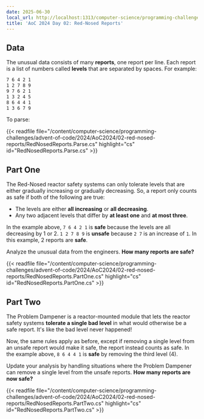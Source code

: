 ```yaml
---
date: 2025-06-30
local_url: http://localhost:1313/computer-science/programming-challenges/advent-of-code/2024/AoC2024/02-red-nosed-reports/02-red-nosed-reports/
title: 'AoC 2024 Day 02: Red-Nosed Reports'
---
```


## Data

The unusual data consists of many **reports**, one report per line. Each report
is a list of numbers called **levels** that are separated by spaces. For
example:

```txt
7 6 4 2 1
1 2 7 8 9
9 7 6 2 1
1 3 2 4 5
8 6 4 4 1
1 3 6 7 9
```

To parse:

{{< readfile
  file="/content/computer-science/programming-challenges/advent-of-code/2024/AoC2024/02-red-nosed-reports/RedNosedReports.Parse.cs"
  highlight="cs"
  id="RedNosedReports.Parse.cs" >}}

## Part One

The Red-Nosed reactor safety systems can only tolerate levels that are either
gradually increasing or gradually decreasing. So, a report only counts as safe
if both of the following are true:

* The levels are either **all increasing** or **all decreasing**.
* Any two adjacent levels that differ by **at least one** and **at most three**.

In the example above, `7 6 4 2 1` is **safe** because the levels are all
decreasing by 1 or 2. `1 2 7 8 9` is **unsafe** because `2 7` is an increase of
`1`. In this example, 2 reports are **safe**.

Analyze the unusual data from the engineers. **How many reports are safe?**

{{< readfile
  file="/content/computer-science/programming-challenges/advent-of-code/2024/AoC2024/02-red-nosed-reports/RedNosedReports.PartOne.cs"
  highlight="cs"
  id="RedNosedReports.PartOne.cs" >}}

## Part Two

The Problem Dampener is a reactor-mounted module that lets the reactor safety
systems **tolerate a single bad level** in what would otherwise be a safe
report. It's like the bad level never happened!

Now, the same rules apply as before, except if removing a single level from an
unsafe report would make it safe, the report instead counts as safe. In the
example above, `8 6 4 4 1` is **safe** by removing the third level (4).

Update your analysis by handling situations where the Problem Dampener can
remove a single level from the unsafe reports. **How many reports are now
safe?**

{{< readfile
  file="/content/computer-science/programming-challenges/advent-of-code/2024/AoC2024/02-red-nosed-reports/RedNosedReports.PartTwo.cs"
  highlight="cs"
  id="RedNosedReports.PartTwo.cs" >}}
